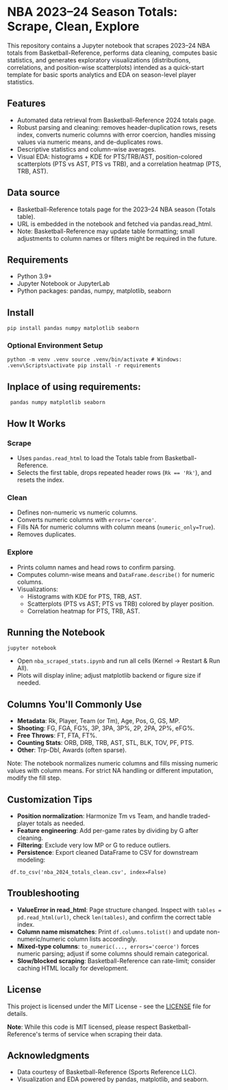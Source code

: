 # NBA 2023–24 Season Totals: Scrape, Clean, Explore

This repository contains a Jupyter notebook that scrapes 2023–24 NBA totals from Basketball-Reference, performs data cleaning, computes basic statistics, and generates exploratory visualizations (distributions, correlations, and position-wise scatterplots) intended as a quick-start template for basic sports analytics and EDA on season-level player statistics.

## Features

- Automated data retrieval from Basketball-Reference 2024 totals page.
- Robust parsing and cleaning: removes header-duplication rows, resets index, converts numeric columns with error coercion, handles missing values via numeric means, and de-duplicates rows.
- Descriptive statistics and column-wise averages.
- Visual EDA: histograms + KDE for PTS/TRB/AST, position-colored scatterplots (PTS vs AST, PTS vs TRB), and a correlation heatmap (PTS, TRB, AST).

## Data source

- Basketball-Reference totals page for the 2023–24 NBA season (Totals table).
- URL is embedded in the notebook and fetched via pandas.read_html.
- Note: Basketball-Reference may update table formatting; small adjustments to column names or filters might be required in the future.

## Requirements

- Python 3.9+
- Jupyter Notebook or JupyterLab
- Python packages: pandas, numpy, matplotlib, seaborn

## Install

`pip install pandas numpy matplotlib seaborn`

### Optional Environment Setup

`python -m venv .venv
source .venv/bin/activate # Windows: .venv\Scripts\activate
pip install -r requirements`

## Inplace of using requirements:

`
pandas
numpy
matplotlib
seaborn`

## How It Works

### Scrape

- Uses `pandas.read_html` to load the Totals table from Basketball-Reference.
- Selects the first table, drops repeated header rows (`Rk == 'Rk'`), and resets the index.

### Clean

- Defines non-numeric vs numeric columns.
- Converts numeric columns with `errors='coerce'`.
- Fills NA for numeric columns with column means (`numeric_only=True`).
- Removes duplicates.

### Explore

- Prints column names and head rows to confirm parsing.
- Computes column-wise means and `DataFrame.describe()` for numeric columns.
- Visualizations:
  - Histograms with KDE for PTS, TRB, AST.
  - Scatterplots (PTS vs AST; PTS vs TRB) colored by player position.
  - Correlation heatmap for PTS, TRB, AST.

## Running the Notebook
`jupyter notebook`

- Open `nba_scraped_stats.ipynb` and run all cells (Kernel → Restart & Run All).
- Plots will display inline; adjust matplotlib backend or figure size if needed.

## Columns You'll Commonly Use

- **Metadata**: Rk, Player, Team (or Tm), Age, Pos, G, GS, MP.
- **Shooting**: FG, FGA, FG%, 3P, 3PA, 3P%, 2P, 2PA, 2P%, eFG%.
- **Free Throws**: FT, FTA, FT%.
- **Counting Stats**: ORB, DRB, TRB, AST, STL, BLK, TOV, PF, PTS.
- **Other**: Trp-Dbl, Awards (often sparse).

Note: The notebook normalizes numeric columns and fills missing numeric values with column means. For strict NA handling or different imputation, modify the fill step.

## Customization Tips

- **Position normalization**: Harmonize Tm vs Team, and handle traded-player totals as needed.
- **Feature engineering**: Add per-game rates by dividing by G after cleaning.
- **Filtering**: Exclude very low MP or G to reduce outliers.
- **Persistence**: Export cleaned DataFrame to CSV for downstream modeling:

` df.to_csv('nba_2024_totals_clean.csv', index=False)`

## Troubleshooting

- **ValueError in read_html**: Page structure changed. Inspect with `tables = pd.read_html(url)`, check `len(tables)`, and confirm the correct table index.
- **Column name mismatches**: Print `df.columns.tolist()` and update non-numeric/numeric column lists accordingly.
- **Mixed-type columns**: `to_numeric(..., errors='coerce')` forces numeric parsing; adjust if some columns should remain categorical.
- **Slow/blocked scraping**: Basketball-Reference can rate-limit; consider caching HTML locally for development.
## License

This project is licensed under the MIT License - see the [LICENSE](LICENSE) file for details.

**Note**: While this code is MIT licensed, please respect Basketball-Reference's terms of service when scraping their data.

## Acknowledgments

- Data courtesy of Basketball-Reference (Sports Reference LLC).
- Visualization and EDA powered by pandas, matplotlib, and seaborn.


